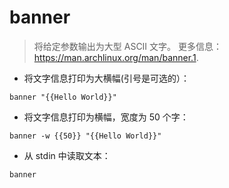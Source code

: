 # banner

> 将给定参数输出为大型 ASCII 文字。
> 更多信息：<https://man.archlinux.org/man/banner.1>.

- 将文字信息打印为大横幅(引号是可选的）：

`banner "{{Hello World}}"`

- 将文字信息打印为横幅，宽度为 50 个字：

`banner -w {{50}} "{{Hello World}}"`

- 从 stdin 中读取文本：

`banner`

